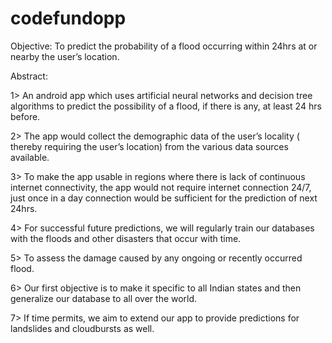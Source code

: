# codefundopp
Objective:
To predict the probability of a flood occurring within 24hrs at or nearby the user’s location.

Abstract:

1> An android app which uses artificial neural networks and decision tree algorithms to predict the possibility of a flood, if there is any, at least 24 hrs before.

2> The app would collect the demographic data of the user’s locality ( thereby requiring the user’s location) from the various data sources available.

3> To make the app usable in regions where there is lack of continuous internet connectivity, the app would not require internet connection 24/7, just once in a day connection would be sufficient for the prediction of next 24hrs.

4> For successful future predictions, we will regularly train our databases with the floods and other disasters that occur with time.

5> To assess the damage caused by any ongoing or recently occurred flood.

6> Our first objective is to make it specific to all Indian states and then generalize our database to all over the world.

7> If time permits, we aim to extend our app to provide predictions for landslides and cloudbursts as well.


